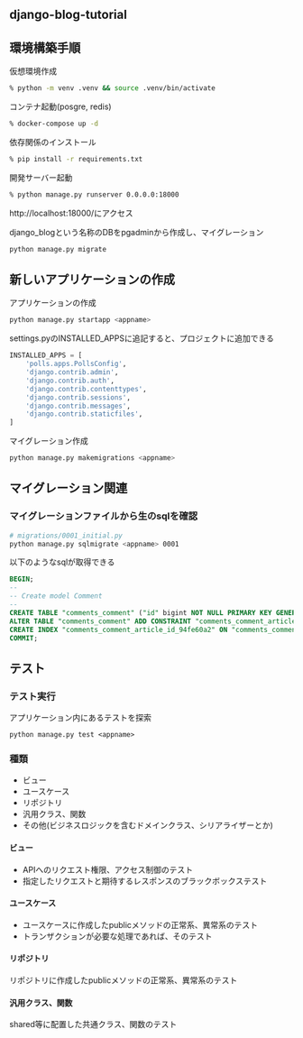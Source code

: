 ## django-blog-tutorial


## 環境構築手順

仮想環境作成

```bash
% python -m venv .venv && source .venv/bin/activate
```

コンテナ起動(posgre, redis)
```bash
% docker-compose up -d
```

依存関係のインストール
```bash
% pip install -r requirements.txt
```

開発サーバー起動

```bash
% python manage.py runserver 0.0.0.0:18000
```


http://localhost:18000/にアクセス

django_blogという名称のDBをpgadminから作成し、マイグレーション

```bash
python manage.py migrate
```

## 新しいアプリケーションの作成

アプリケーションの作成

```bash
python manage.py startapp <appname>
```

settings.pyのINSTALLED_APPSに追記すると、プロジェクトに追加できる
```python
INSTALLED_APPS = [
    'polls.apps.PollsConfig',
    'django.contrib.admin',
    'django.contrib.auth',
    'django.contrib.contenttypes',
    'django.contrib.sessions',
    'django.contrib.messages',
    'django.contrib.staticfiles',
]
```

マイグレーション作成

```bash
python manage.py makemigrations <appname>
```


## マイグレーション関連

### マイグレーションファイルから生のsqlを確認

```bash
# migrations/0001_initial.py
python manage.py sqlmigrate <appname> 0001
```

以下のようなsqlが取得できる

``` sql
BEGIN;
--
-- Create model Comment
--
CREATE TABLE "comments_comment" ("id" bigint NOT NULL PRIMARY KEY GENERATED BY DEFAULT AS IDENTITY, "comment_text" text NOT NULL, "article_id" bigint NOT NULL);
ALTER TABLE "comments_comment" ADD CONSTRAINT "comments_comment_article_id_94fe60a2_fk_articles_article_id" FOREIGN KEY ("article_id") REFERENCES "articles_article" ("id") DEFERRABLE INITIALLY DEFERRED;
CREATE INDEX "comments_comment_article_id_94fe60a2" ON "comments_comment" ("article_id");
COMMIT;
```

## テスト
### テスト実行
アプリケーション内にあるテストを探索

```
python manage.py test <appname>
```

### 種類
- ビュー
- ユースケース
- リポジトリ
- 汎用クラス、関数
- その他(ビジネスロジックを含むドメインクラス、シリアライザーとか)

#### ビュー
- APIへのリクエスト権限、アクセス制御のテスト
- 指定したリクエストと期待するレスポンスのブラックボックステスト

#### ユースケース
- ユースケースに作成したpublicメソッドの正常系、異常系のテスト
- トランザクションが必要な処理であれば、そのテスト

#### リポジトリ
リポジトリに作成したpublicメソッドの正常系、異常系のテスト

#### 汎用クラス、関数
shared等に配置した共通クラス、関数のテスト